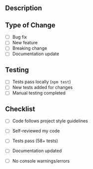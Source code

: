 ## Description
<!-- Describe your changes -->

## Type of Change
- [ ] Bug fix
- [ ] New feature
- [ ] Breaking change
- [ ] Documentation update

## Testing
- [ ] Tests pass locally (`npm test`)
- [ ] New tests added for changes
- [ ] Manual testing completed

## Checklist
- [ ] Code follows project style guidelines
- [ ] Self-reviewed my code
- [ ] Tests pass (58+ tests)
- [ ] Documentation updated
- [ ] No console warnings/errors

